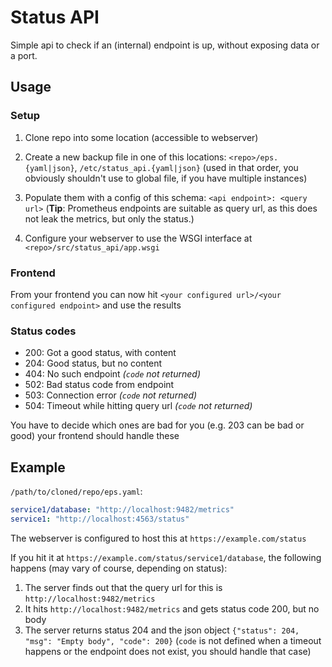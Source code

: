 # Status API
Simple api to check if an (internal) endpoint is up, without exposing data or a port.

## Usage

### Setup
1. Clone repo into some location (accessible to webserver)
2. Create a new backup file in one of this locations: `<repo>/eps.{yaml|json}`, `/etc/status_api.{yaml|json}`
    (used in that order, you obviously shouldn't use to global file, if you have multiple instances)
3. Populate them with a config of this schema: `<api endpoint>: <query url>`
    (**Tip**: Prometheus endpoints are suitable as query url, as this does not leak the metrics, but only the status.)

4. Configure your webserver to use the WSGI interface at `<repo>/src/status_api/app.wsgi`

### Frontend
From your frontend you can now hit `<your configured url>/<your configured endpoint>` and use the results

### Status codes
- 200: Got a good status, with content
- 204: Good status, but no content
- 404: No such endpoint _(`code` not returned)_
- 502: Bad status code from endpoint
- 503: Connection error _(`code` not returned)_
- 504: Timeout while hitting query url _(`code` not returned)_

You have to decide which ones are bad for you (e.g. 203 can be bad or good)
     your frontend should handle these

## Example
`/path/to/cloned/repo/eps.yaml`:
```yaml
service1/database: "http://localhost:9482/metrics"
service1: "http://localhost:4563/status"
```

The webserver is configured to host this at `https://example.com/status`

If you hit it at `https://example.com/status/service1/database`, the following happens
    (may vary of course, depending on status):

1. The server finds out that the query url for this is `http://localhost:9482/metrics`
2. It hits `http://localhost:9482/metrics` and gets status code 200, but no body
3. The server returns status 204 and the json object `{"status": 204, "msg": "Empty body", "code": 200}`
    (`code` is not defined when a timeout happens or the endpoint does not exist, you should handle that case)
